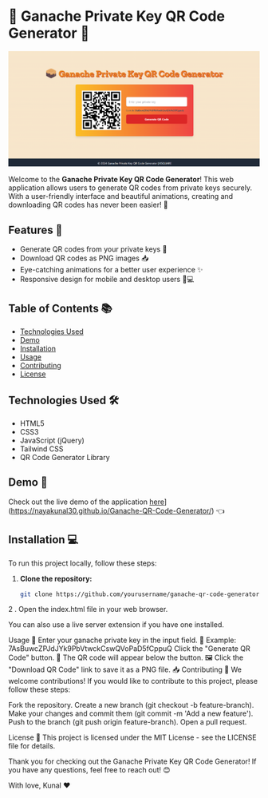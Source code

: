# 🎉 Ganache Private Key QR Code Generator 🎉

![Banner](image.png) 

Welcome to the **Ganache Private Key QR Code Generator**! This web application allows users to generate QR codes from private keys securely. With a user-friendly interface and beautiful animations, creating and downloading QR codes has never been easier! 🚀

## Features 🌟
- Generate QR codes from your private keys 🔑
- Download QR codes as PNG images 📥
- Eye-catching animations for a better user experience ✨
- Responsive design for mobile and desktop users 📱💻

## Table of Contents 📚
- [Technologies Used](#technologies-used)
- [Demo](#demo)
- [Installation](#installation)
- [Usage](#usage)
- [Contributing](#contributing)
- [License](#license)

## Technologies Used 🛠️
- HTML5
- CSS3
- JavaScript (jQuery)
- Tailwind CSS
- QR Code Generator Library

## Demo 🎥
Check out the live demo of the application [here]([https://your-live-demo-link.com)](https://nayakunal30.github.io/Ganache-QR-Code-Generator/) 👈

## Installation 💻
To run this project locally, follow these steps:

1. **Clone the repository:**
   ```bash
   git clone https://github.com/yourusername/ganache-qr-code-generator.git
2 . Open the index.html file in your web browser.

You can also use a live server extension if you have one installed.

Usage 📖
Enter your ganache private key in the input field. 🔑
Example: 7AsBuwcZPJdJYk9PbVtwckCswQVoPaD5fCppuQ
Click the "Generate QR Code" button. 🔘
The QR code will appear below the button. 🖼️
Click the "Download QR Code" link to save it as a PNG file. 📥
Contributing 🤝
We welcome contributions! If you would like to contribute to this project, please follow these steps:

Fork the repository.
Create a new branch (git checkout -b feature-branch).
Make your changes and commit them (git commit -m 'Add a new feature').
Push to the branch (git push origin feature-branch).
Open a pull request.


License 📄
This project is licensed under the MIT License - see the LICENSE file for details.

Thank you for checking out the Ganache Private Key QR Code Generator! If you have any questions, feel free to reach out! 😊

With love, Kunal ❤️
